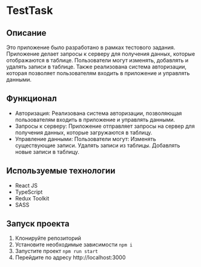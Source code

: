 # TestTask

## Описание

Это приложение было разработано в рамках тестового задания. 
Приложение делает запросы к серверу для получения данных, которые отображаются в таблице. Пользователи могут изменять, добавлять и удалять записи в таблице. Также реализована система авторизации, которая позволяет пользователям входить в приложение и управлять данными.

## Функционал 

- Авторизация: Реализована система авторизации, позволяющая пользователям входить в приложение и управлять данными.
- Запросы к серверу: Приложение отправляет запросы на сервер для получения данных, которые загружаются в таблицу.
- Управление данными: Пользователи могут:
  Изменять существующие записи.
  Удалять записи из таблицы.
  Добавлять новые записи в таблицу.

## Используемые технологии

- React JS
- TypeScript
- Redux Toolkit
- SASS
  
## Запуск проекта

1. Клонируйте репозиторий
2. Установите необходимые зависимости ```npm i```
3. Запустите проект ```npm run start```
4. Перейдите по адресу http://localhost:3000
